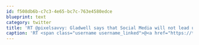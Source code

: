 ```yaml
---
id: f508db6b-c7c3-4e65-bc7c-763e4580edce
blueprint: text
category: twitter
title: 'RT @pixelsavvy: Gladwell says that Social Media will not lead us towards Social Change http://rww.to/bGanKR'
caption: 'RT <span class="username username_linked">@<a href="https://twitter.com/pixelsavvy" title="pixel savvy">pixelsavvy</a></span>: Gladwell says that Social Media will not lead us towards Social Change http://rww.to/bGanKR'
---
```

